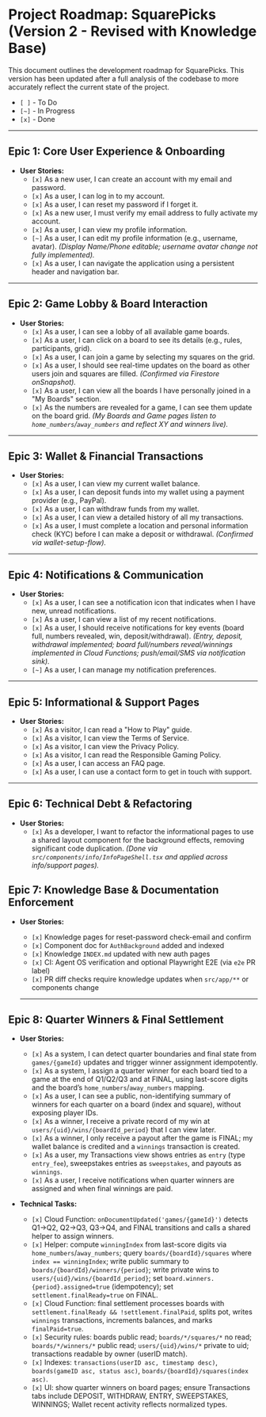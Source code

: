 # Project Roadmap: SquarePicks (Version 2 - Revised with Knowledge Base)

This document outlines the development roadmap for SquarePicks. This version has been updated after a full analysis of the codebase to more accurately reflect the current state of the project.

-   `[ ]` - To Do
-   `[~]` - In Progress
-   `[x]` - Done

---

## Epic 1: Core User Experience & Onboarding

-   **User Stories:**
    -   `[x]` As a new user, I can create an account with my email and password.
    -   `[x]` As a user, I can log in to my account.
    -   `[x]` As a user, I can reset my password if I forget it.
    -   `[x]` As a new user, I must verify my email address to fully activate my account.
    -   `[x]` As a user, I can view my profile information.
    -   `[~]` As a user, I can edit my profile information (e.g., username, avatar). *(Display Name/Phone editable; username avatar change not fully implemented).* 
    -   `[x]` As a user, I can navigate the application using a persistent header and navigation bar.

---

## Epic 2: Game Lobby & Board Interaction

-   **User Stories:**
    -   `[x]` As a user, I can see a lobby of all available game boards.
    -   `[x]` As a user, I can click on a board to see its details (e.g., rules, participants, grid).
    -   `[x]` As a user, I can join a game by selecting my squares on the grid.
    -   `[x]` As a user, I should see real-time updates on the board as other users join and squares are filled. *(Confirmed via Firestore onSnapshot).* 
    -   `[x]` As a user, I can view all the boards I have personally joined in a "My Boards" section.
    -   `[x]` As the numbers are revealed for a game, I can see them update on the board grid. *(My Boards and Game pages listen to `home_numbers`/`away_numbers` and reflect XY and winners live).* 

---

## Epic 3: Wallet & Financial Transactions

-   **User Stories:**
    -   `[x]` As a user, I can view my current wallet balance.
    -   `[x]` As a user, I can deposit funds into my wallet using a payment provider (e.g., PayPal).
    -   `[x]` As a user, I can withdraw funds from my wallet.
    -   `[x]` As a user, I can view a detailed history of all my transactions.
    -   `[x]` As a user, I must complete a location and personal information check (KYC) before I can make a deposit or withdrawal. *(Confirmed via wallet-setup-flow).* 

---

## Epic 4: Notifications & Communication

-   **User Stories:**
    -   `[x]` As a user, I can see a notification icon that indicates when I have new, unread notifications.
    -   `[x]` As a user, I can view a list of my recent notifications.
    -   `[x]` As a user, I should receive notifications for key events (board full, numbers revealed, win, deposit/withdrawal). *(Entry, deposit, withdrawal implemented; board full/numbers reveal/winnings implemented in Cloud Functions; push/email/SMS via notification sink).* 
    -   `[~]` As a user, I can manage my notification preferences.

---

## Epic 5: Informational & Support Pages

-   **User Stories:**
    -   `[x]` As a visitor, I can read a "How to Play" guide.
    -   `[x]` As a visitor, I can view the Terms of Service.
    -   `[x]` As a visitor, I can view the Privacy Policy.
    -   `[x]` As a visitor, I can read the Responsible Gaming Policy.
    -   `[x]` As a user, I can access an FAQ page.
    -   `[x]` As a user, I can use a contact form to get in touch with support.

---

## Epic 6: Technical Debt & Refactoring

-   **User Stories:**
    -   `[x]` As a developer, I want to refactor the informational pages to use a shared layout component for the background effects, removing significant code duplication. *(Done via `src/components/info/InfoPageShell.tsx` and applied across info/support pages).* 

## Epic 7: Knowledge Base & Documentation Enforcement

-   **User Stories:**
    -   `[x]` Knowledge pages for reset-password check-email and confirm
    -   `[x]` Component doc for `AuthBackground` added and indexed
    -   `[x]` Knowledge `INDEX.md` updated with new auth pages
    -   `[x]` CI: Agent OS verification and optional Playwright E2E (via `e2e` PR label)
    -   `[x]` PR diff checks require knowledge updates when `src/app/**` or components change

    ---

## Epic 8: Quarter Winners & Final Settlement

-   **User Stories:**
    -   `[x]` As a system, I can detect quarter boundaries and final state from `games/{gameId}` updates and trigger winner assignment idempotently.
    -   `[x]` As a system, I assign a quarter winner for each board tied to a game at the end of Q1/Q2/Q3 and at FINAL, using last-score digits and the board’s `home_numbers`/`away_numbers` mapping.
    -   `[x]` As a user, I can see a public, non-identifying summary of winners for each quarter on a board (index and square), without exposing player IDs.
    -   `[x]` As a winner, I receive a private record of my win at `users/{uid}/wins/{boardId_period}` that I can view later.
    -   `[x]` As a winner, I only receive a payout after the game is FINAL; my wallet balance is credited and a `winnings` transaction is created.
    -   `[x]` As a user, my Transactions view shows entries as `entry` (type `entry_fee`), sweepstakes entries as `sweepstakes`, and payouts as `winnings`.
    -   `[x]` As a user, I receive notifications when quarter winners are assigned and when final winnings are paid.

-   **Technical Tasks:**
    -   `[x]` Cloud Function: `onDocumentUpdated('games/{gameId}')` detects Q1→Q2, Q2→Q3, Q3→Q4, and FINAL transitions and calls a shared helper to assign winners.
    -   `[x]` Helper: compute `winningIndex` from last-score digits via `home_numbers`/`away_numbers`; query `boards/{boardId}/squares` where `index == winningIndex`; write public summary to `boards/{boardId}/winners/{period}`; write private wins to `users/{uid}/wins/{boardId_period}`; set `board.winners.{period}.assigned=true` (idempotency); set `settlement.finalReady=true` on FINAL.
    -   `[x]` Cloud Function: final settlement processes boards with `settlement.finalReady && !settlement.finalPaid`, splits pot, writes `winnings` transactions, increments balances, and marks `finalPaid=true`.
    -   `[x]` Security rules: boards public read; `boards/*/squares/*` no read; `boards/*/winners/*` public read; `users/{uid}/wins/*` private to uid; transactions readable by owner (userID match).
    -   `[x]` Indexes: `transactions(userID asc, timestamp desc)`, `boards(gameID asc, status asc)`, `boards/{boardId}/squares(index asc)`.
    -   `[x]` UI: show quarter winners on board pages; ensure Transactions tabs include DEPOSIT, WITHDRAW, ENTRY, SWEEPSTAKES, WINNINGS; Wallet recent activity reflects normalized types.